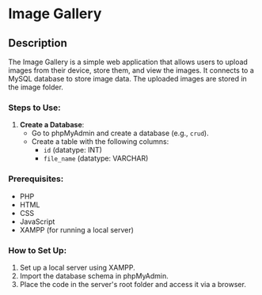 # Image Gallery

## Description

The Image Gallery is a simple web application that allows users to upload images from their device, store them, and view the images. It connects to a MySQL database to store image data. The uploaded images are stored in the image folder.

### Steps to Use:
1. **Create a Database**: 
   - Go to phpMyAdmin and create a database (e.g., `crud`).
   - Create a table with the following columns:
     - `id` (datatype: INT)
     - `file_name` (datatype: VARCHAR)

### Prerequisites:
- PHP
- HTML
- CSS
- JavaScript
- XAMPP (for running a local server)

### How to Set Up:
1. Set up a local server using XAMPP.
2. Import the database schema in phpMyAdmin.
3. Place the code in the server's root folder and access it via a browser.

